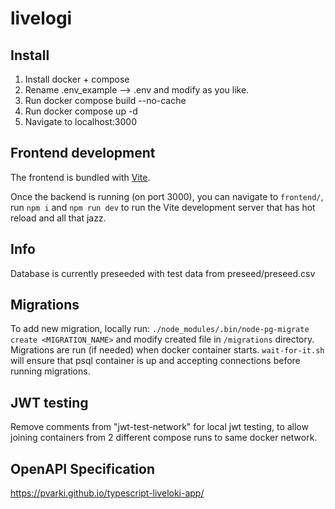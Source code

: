 # livelogi

## Install

1. Install docker + compose
2. Rename .env_example --> .env and modify as you like.
3. Run docker compose build --no-cache
4. Run docker compose up -d
5. Navigate to localhost:3000

## Frontend development

The frontend is bundled with [Vite](https://vitejs.dev/).

Once the backend is running (on port 3000), you can navigate to `frontend/`,
run `npm i` and `npm run dev` to run the Vite development server that has
hot reload and all that jazz.

## Info

Database is currently preseeded with test data from preseed/preseed.csv

## Migrations

To add new migration, locally run: `./node_modules/.bin/node-pg-migrate create <MIGRATION_NAME>` and modify created file in `/migrations` directory.
Migrations are run (if needed) when docker container starts. `wait-for-it.sh` will ensure that psql container is up and accepting connections before running migrations.

## JWT testing

Remove comments from "jwt-test-network" for local jwt testing, to allow joining containers from 2 different compose runs to same docker network.

## OpenAPI Specification

https://pvarki.github.io/typescript-liveloki-app/
